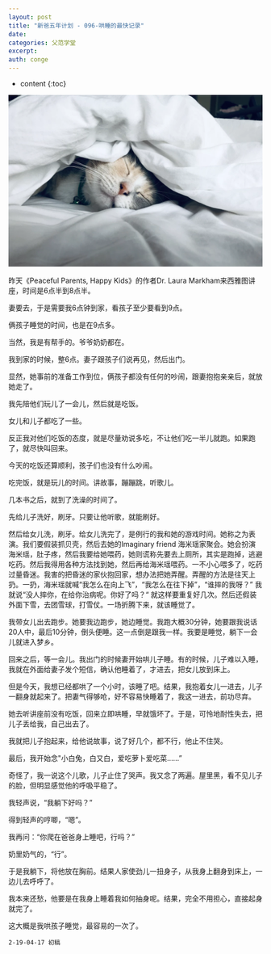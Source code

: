 ```yaml
---
layout: post
title: "新爸五年计划 - 096-哄睡的最快记录"
date:
categories: 父范学堂
excerpt:
auth: conge
---
```

* content
{:toc}

![](/assets/images/父范学堂/118382-d962a239fe7ab77b.png)

昨天《Peaceful Parents, Happy Kids》的作者Dr. Laura Markham来西雅图讲座，时间是6点半到8点半。

妻要去，于是需要我6点钟到家，看孩子至少要看到9点。

俩孩子睡觉的时间，也是在9点多。

当然，我是有帮手的。爷爷奶奶都在。

我到家的时候，整6点。妻子跟孩子们说再见，然后出门。

显然，她事前的准备工作到位，俩孩子都没有任何的吵闹，跟妻抱抱亲亲后，就放她走了。

我先陪他们玩儿了一会儿，然后就是吃饭。

女儿和儿子都吃了一些。

反正我对他们吃饭的态度，就是尽量劝说多吃，不让他们吃一半儿就跑。如果跑了，就尽快叫回来。

今天的吃饭还算顺利，孩子们也没有什么吵闹。

吃完饭，就是玩儿的时间。讲故事，蹦蹦跳，听歌儿。

几本书之后，就到了洗澡的时间了。

先给儿子洗好，刷牙。只要让他听歌，就能刷好。

然后给女儿洗，刷牙。给女儿洗完了，是例行的我和她的游戏时间。她称之为表演。我们要假装抓贝壳，然后去她的Imaginary friend 海米瑶家聚会。她会扮演海米瑶，肚子疼，然后我要给她喂药，她则谎称先要去上厕所，其实是跑掉，逃避吃药。然后我得用各种方法找到她，然后再给海米瑶喂药。一不小心喂多了，吃药过量昏迷。我害的把昏迷的家伙抱回家，想办法把她弄醒。弄醒的方法是往天上扔。一扔，海米瑶就喊“我怎么在向上飞”，“我怎么在往下掉”，“谁摔的我呀？” 我就说“没人摔你，在给你治病呢。你好了吗？“ 就这样要重复好几次。然后还假装外面下雪，去团雪球，打雪仗。一场折腾下来，就该睡觉了。

我带女儿出去跑步。她要我边跑步，她边睡觉。我跑大概30分钟，她要跟我说话20人中，最后10分钟，倒头便睡。这一点倒是跟我一样。我要是睡觉，躺下一会儿就进入梦乡。

回来之后，等一会儿。我出门的时候妻开始哄儿子睡。有的时候，儿子难以入睡，我就在外面给妻子发个短信，确认他睡着了，才进去，把女儿放到床上。

但是今天，我想已经都哄了一个小时，该睡了吧。结果，我抱着女儿一进去，儿子一翻身就起来了。把妻气得够呛，好不容易快睡着了，我这一进去，前功尽弃。

她去听讲座前没有吃饭，回来立即哄睡，早就饿坏了。于是，可怜地耐性失去，把儿子丢给我，自己出去了。

我就把儿子抱起来，给他说故事，说了好几个，都不行，他止不住哭。

最后，我开始念"小白兔，白又白，爱吃萝卜爱吃菜……”

奇怪了，我一说这个儿歌，儿子止住了哭声。我又念了两遍。屋里黑，看不见儿子的脸，但明显感觉他的呼吸平稳了。

我轻声说，“我躺下好吗？”

得到轻声的哼唧，“嗯”。

我再问：“你爬在爸爸身上睡吧，行吗？”

奶里奶气的，“行”。

于是我躺下，将他放在胸前。结果人家使劲儿一扭身子，从我身上翻身到床上，一边儿去呼呼了。

我本来还愁，他要是在我身上睡着我如何抽身呢。结果，完全不用担心，直接起身就完了。

这大概是我哄孩子睡觉，最容易的一次了。

```
2-19-04-17 初稿
```
